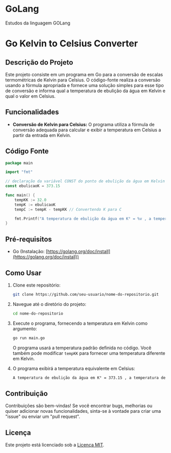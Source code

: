 # GoLang
Estudos da linguagem GOLang

# Go Kelvin to Celsius Converter

## Descrição do Projeto

Este projeto consiste em um programa em Go para a conversão de escalas termométricas de Kelvin para Celsius. O código-fonte realiza a conversão usando a fórmula apropriada e fornece uma solução simples para esse tipo de conversão e informa qual a temperatura de ebulição da água em Kelvin e qual o valor em Celsius.

## Funcionalidades

- **Conversão de Kelvin para Celsius:** O programa utiliza a fórmula de conversão adequada para calcular e exibir a temperatura em Celsius a partir da entrada em Kelvin.

## Código Fonte

```go
package main

import "fmt"

// declaração da variável CONST do ponto de ebulição da água em Kelvin
const ebulicaoK = 373.15

func main() {
    tempKK := 32.0
    tempK := ebulicaoK
    tempC := tempK - tempKK // Convertendo K para C

    fmt.Printf("A temperatura de ebulição da água em K° = %v , a temperatura de ebulição em C° a partir de %v K  é = %v graus celsius ", tempK, tempKK, tempC)
}
```

## Pré-requisitos

- Go (Instalação: [https://golang.org/doc/install](https://golang.org/doc/install))

## Como Usar

1. Clone este repositório:
   ```bash
   git clone https://github.com/seu-usuario/nome-do-repositorio.git
   ```

2. Navegue até o diretório do projeto:
   ```bash
   cd nome-do-repositorio
   ```

3. Execute o programa, fornecendo a temperatura em Kelvin como argumento:
   ```bash
   go run main.go
   ```
   O programa usará a temperatura padrão definida no código. Você também pode modificar `tempKK` para fornecer uma temperatura diferente em Kelvin.

4. O programa exibirá a temperatura equivalente em Celsius:
   ```bash
   A temperatura de ebulição da água em K° = 373.15 , a temperatura de ebulição em C° a partir de 32 K  é = 341.15 graus celsius
   ```

## Contribuição

Contribuições são bem-vindas! Se você encontrar bugs, melhorias ou quiser adicionar novas funcionalidades, sinta-se à vontade para criar uma "issue" ou enviar um "pull request".

## Licença

Este projeto está licenciado sob a [Licença MIT](LICENSE).

